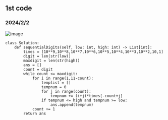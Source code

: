 ## 1st code
### 2024/2/2

![image](https://github.com/PhoenixCHW/My_leetcode/assets/39382795/51741203-1550-4be2-b803-92397aae1ba1)

```python3
class Solution:
    def sequentialDigits(self, low: int, high: int) -> List[int]:
        times = [10**9,10**8,10**7,10**6,10**5,10**4,10**3,10**2,10,1]
        digit = len(str(low))
        maxdigit = len(str(high))
        ans = []
        count = digit
        while count <= maxdigit:
            for i in range(1,11-count):
                templist = []
                tempnum = 0
                for j in range(count):
                    tempnum += (i+j)*times[-count+j]
                if tempnum <= high and tempnum >= low:
                    ans.append(tempnum)
            count += 1
        return ans
```
